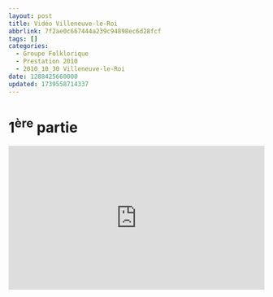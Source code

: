 ```yaml
---
layout: post
title: Vidéo Villeneuve-le-Roi
abbrlink: 7f2ae0c667444a239c94898ec6d28fcf
tags: []
categories:
  - Groupe Folklorique
  - Prestation 2010
  - 2010_10_30 Villeneuve-le-Roi
date: 1288425660000
updated: 1739558714337
---
```


# 1<sup>ère</sup> partie

<div style="position:relative; padding-bottom:56.25%; height:0; overflow:hidden; max-width:100%; width:100%;">
  <iframe src="https://www.youtube.com/embed/Us82T3tesF4" 
          style="position:absolute; top:0; left:0; width:100%; height:100%;" 
          frameborder="0" allow="accelerometer; autoplay; encrypted-media; gyroscope; picture-in-picture" 
          allowfullscreen>
  </iframe>
</div>
